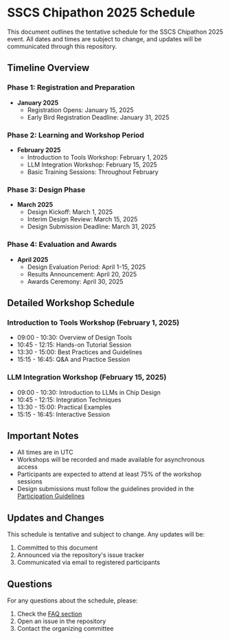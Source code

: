 # SSCS Chipathon 2025 Schedule

This document outlines the tentative schedule for the SSCS Chipathon 2025 event. All dates and times are subject to change, and updates will be communicated through this repository.

## Timeline Overview

### Phase 1: Registration and Preparation
- **January 2025**
  - Registration Opens: January 15, 2025
  - Early Bird Registration Deadline: January 31, 2025

### Phase 2: Learning and Workshop Period
- **February 2025**
  - Introduction to Tools Workshop: February 1, 2025
  - LLM Integration Workshop: February 15, 2025
  - Basic Training Sessions: Throughout February

### Phase 3: Design Phase
- **March 2025**
  - Design Kickoff: March 1, 2025
  - Interim Design Review: March 15, 2025
  - Design Submission Deadline: March 31, 2025

### Phase 4: Evaluation and Awards
- **April 2025**
  - Design Evaluation Period: April 1-15, 2025
  - Results Announcement: April 20, 2025
  - Awards Ceremony: April 30, 2025

## Detailed Workshop Schedule

### Introduction to Tools Workshop (February 1, 2025)
- 09:00 - 10:30: Overview of Design Tools
- 10:45 - 12:15: Hands-on Tutorial Session
- 13:30 - 15:00: Best Practices and Guidelines
- 15:15 - 16:45: Q&A and Practice Session

### LLM Integration Workshop (February 15, 2025)
- 09:00 - 10:30: Introduction to LLMs in Chip Design
- 10:45 - 12:15: Integration Techniques
- 13:30 - 15:00: Practical Examples
- 15:15 - 16:45: Interactive Session

## Important Notes

- All times are in UTC
- Workshops will be recorded and made available for asynchronous access
- Participants are expected to attend at least 75% of the workshop sessions
- Design submissions must follow the guidelines provided in the [Participation Guidelines](../docs/guidelines.md)

## Updates and Changes

This schedule is tentative and subject to change. Any updates will be:
1. Committed to this document
2. Announced via the repository's issue tracker
3. Communicated via email to registered participants

## Questions

For any questions about the schedule, please:
1. Check the [FAQ section](../docs/faq.md)
2. Open an issue in the repository
3. Contact the organizing committee 